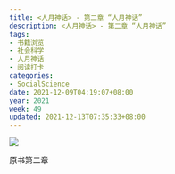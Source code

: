 ```yaml
---
title: <人月神话> - 第二章 “人月神话”
description: <人月神话> - 第二章 “人月神话”
tags:
- 书籍浏览
- 社会科学
- 人月神话
- 阅读打卡
categories:
- SocialScience
date: 2021-12-09T04:19:07+08:00
year: 2021
week: 49
updated: 2021-12-13T07:35:33+08:00
---
```


![](https://cdn.jsdelivr.net/gh/HaoweiCh/imgs/4DF63DBDC5D7372750DA02418780642E42E21AD4.webp)

<!-- more -->

原书第二章
